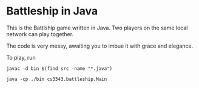 # Battleship in Java

This is the Battlship game written in Java. Two players on the same local network can play together.

The code is very messy, awaiting you to imbue it with grace and elegance.

To play, run
```
javac -d bin $(find src -name "*.java")
```

```
java -cp ./bin cs3343.battleship.Main
```